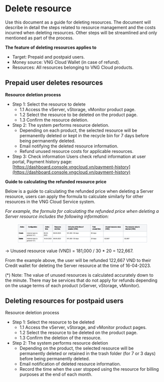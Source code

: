# Delete resource

Use this document as a guide for deleting resources. The document will describe in detail the steps related to resource management and the costs incurred when deleting resources. Other steps will be streamlined and only mentioned as part of the process.&#x20;

**The feature of deleting resources applies to**

* Target: Prepaid and postpaid users.
* Money source: VNG Cloud Wallet (in case of refund).
* Resources: All resources belonging to VNG Cloud products.

## Prepaid user deletes resources

**Resource deletion process**&#x20;

* Step 1: Select the resource to delete
  * 1.1 Access the vServer, vStorage, vMonitor product page.
  * 1.2 Select the resource to be deleted on the product page.
  * 1.3 Confirm the resource deletion.&#x20;
* Step 2: The system performs resource deletion.
  * Depending on each product, the selected resource will be permanently deleted or kept in the recycle bin for 7 days before being permanently deleted.&#x20;
  * Email notifying the deleted resource information.
  * Refund unused resource costs for applicable resources.&#x20;
* Step 3: Check information Users check refund information at user portal, Payment history page: [https://dashboard.console.vngcloud.vn/payment-history](https://dashboard.console.vngcloud.vn/payment-history)

**Guide to calculating the refunded resource price**&#x20;

Below is a guide to calculating the refunded price when deleting a Server resource, users can apply the formula to calculate similarly for other resources in the VNG Cloud Service system.&#x20;

_For example, the formula for calculating the refunded price when deleting a Server resource includes the following information:_

<figure><img src="../../../.gitbook/assets/image (226).png" alt=""><figcaption></figcaption></figure>

→ Unused resource value (VND) = 181,000 / 30 \* 20 = 122,667.

From the example above, the user will be refunded 122,667 VND to their Credit wallet for deleting the Server resource at the time of 16-04-2023.&#x20;

(\*) Note: The value of unused resources is calculated accurately down to the minute. There may be services that do not apply for refunds depending on the usage terms of each product (vServer, vStorage, vMonitor).

## Deleting resources for postpaid users

Resource deletion process

* Step 1: Select the resource to be deleted&#x20;
  * 1.1 Access the vServer, vStorage, and vMonitor product pages.
  * 1.2 Select the resource to be deleted on the product page.
  * 1.3 Confirm the deletion of the resource.&#x20;
* Step 2: The system performs resource deletion&#x20;
  * Depending on the product, the selected resource will be permanently deleted or retained in the trash folder (for 7 or 3 days) before being permanently deleted.&#x20;
  * Email notification of deleted resource information.&#x20;
  * Record the time when the user stopped using the resource for billing purposes at the end of each month.


